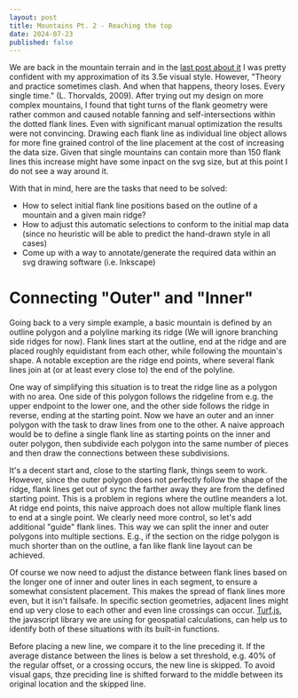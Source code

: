 ```yaml
---
layout: post
title: Mountains Pt. 2 - Reaching the top
date: 2024-07-23
published: false
---
```


We are back in the mountain terrain and in the [last post about it](/vectorized-realms/mountains/) I was pretty confident with my approximation of its 3.5e visual style. However, "Theory and practice sometimes clash. And when that happens, theory loses. Every single time." (L. Thorvalds, 2009). After trying out my design on more complex mountains, I found that tight turns of the flank geometry were rather common and caused notable fanning and self-intersections within the dotted flank lines. Even with significant manual optimization the results were not convincing. Drawing each flank line as individual line object allows for more fine grained control of the line placement at the cost of increasing the data size. Given that single mountains can contain more than 150 flank lines this increase might have some inpact on the svg size, but at this point I do not see a way around it.

With that in mind, here are the tasks that need to be solved:

* How to select initial flank line positions based on the outline of a mountain and a given main ridge?
* How to adjust this automatic selections to conform to the initial map data (since no heuristic will be able to predict the hand-drawn style in all cases)
* Come up with a way to annotate/generate the required data within an svg drawing software (i.e. Inkscape)

# Connecting "Outer" and "Inner"

Going back to a very simple example, a basic mountain is defined by an outline polygon and a polyline marking its ridge (We will ignore branching side ridges for now). Flank lines start at the outline, end at the ridge and are placed roughly equidistant from each other, while following the mountain's shape. A notable exception are the ridge end points, where several flank lines join at (or at least every close to) the end of the polyline. 

One way of simplifying this situation is to treat the ridge line as a polygon with no area. One side of this polygon follows the ridgeline from e.g. the upper endpoint to the lower one, and the other side follows the ridge in reverse, ending at the starting point. Now we have an outer and an inner polygon with the task to draw lines from one to the other. A naive approach would be to define a single flank line as starting points on the inner and outer polygon, then subdivide each polygon into the same number of pieces and then draw the connections between these subdivisions.

<!--more-->

It's a decent start and, close to the starting flank, things seem to work. However, since the outer polygon does not perfectly follow the shape of the ridge, flank lines get out of sync the farther away they are from the defined starting point. This is a problem in regions where the outline meanders a lot. At ridge end points, this naive approach does not allow multiple flank lines to end at a single point. We clearly need more control, so let's add additional "guide" flank lines. This way we can split the inner and outer polygons into multiple sections. E.g., if the section on the ridge polygon is much shorter than on the outline, a fan like flank line layout can be achieved.

Of course we now need to adjust the distance between flank lines based on the longer one of inner and outer lines in each segment, to ensure a somewhat consistent placement. This makes the spread of flank lines more even, but it isn't failsafe. In specific section geometries, adjacent lines might end up very close to each other and even line crossings can occur. [Turf.js](https://turfjs.org/), the javascript library we are using for geospatial calculations, can help us to identify both of these situations with its built-in functions.

Before placing a new line, we compare it to the line preceding it. If the average distance between the lines is below a set threshold, e.g. 40% of the regular offset, or a crossing occurs, the new line is skipped. To avoid visual gaps, thze preciding line is shifted forward to the middle between its original location and the skipped line.